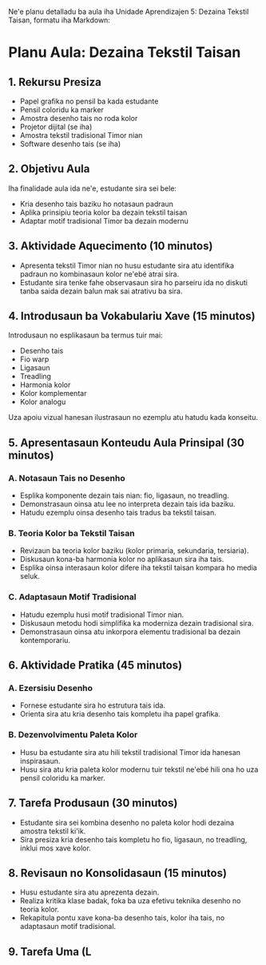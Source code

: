 Ne'e planu detalladu ba aula iha Unidade Aprendizajen 5: Dezaina Tekstil Taisan, formatu iha Markdown:

# Planu Aula: Dezaina Tekstil Taisan

## 1. Rekursu Presiza

- Papel grafika no pensil ba kada estudante
- Pensil coloridu ka marker
- Amostra desenho tais no roda kolor
- Projetor dijital (se iha)
- Amostra tekstil tradisional Timor nian
- Software desenho tais (se iha)

## 2. Objetivu Aula

Iha finalidade aula ida ne'e, estudante sira sei bele:
- Kria desenho tais baziku ho notasaun padraun
- Aplika prinsipiu teoria kolor ba dezain tekstil taisan
- Adaptar motif tradisional Timor ba dezain modernu

## 3. Aktividade Aquecimento (10 minutos)

- Apresenta tekstil Timor nian no husu estudante sira atu identifika padraun no kombinasaun kolor ne'ebé atrai sira.
- Estudante sira tenke fahe observasaun sira ho parseiru ida no diskuti tanba saida dezain balun mak sai atrativu ba sira.

## 4. Introdusaun ba Vokabulariu Xave (15 minutos)

Introdusaun no esplikasaun ba termus tuir mai:
- Desenho tais
- Fio warp
- Ligasaun
- Treadling
- Harmonia kolor
- Kolor komplementar
- Kolor analogu

Uza apoiu vizual hanesan ilustrasaun no ezemplu atu hatudu kada konseitu.

## 5. Apresentasaun Konteudu Aula Prinsipal (30 minutos)

### A. Notasaun Tais no Desenho
- Esplika komponente dezain tais nian: fio, ligasaun, no treadling.
- Demonstrasaun oinsa atu lee no interpreta dezain tais ida baziku.
- Hatudu ezemplu oinsa desenho tais tradus ba tekstil taisan.

### B. Teoria Kolor ba Tekstil Taisan
- Revizaun ba teoria kolor baziku (kolor primaria, sekundaria, tersiaria).
- Diskusaun kona-ba harmonia kolor no aplikasaun sira iha tais.
- Esplika oinsa interasaun kolor difere iha tekstil taisan kompara ho media seluk.

### C. Adaptasaun Motif Tradisional
- Hatudu ezemplu husi motif tradisional Timor nian.
- Diskusaun metodu hodi simplifika ka moderniza dezain tradisional sira.
- Demonstrasaun oinsa atu inkorpora elementu tradisional ba dezain kontemporariu.

## 6. Aktividade Pratika (45 minutos)

### A. Ezersisiu Desenho
- Fornese estudante sira ho estrutura tais ida.
- Orienta sira atu kria desenho tais kompletu iha papel grafika.

### B. Dezenvolvimentu Paleta Kolor
- Husu ba estudante sira atu hili tekstil tradisional Timor ida hanesan inspirasaun.
- Husu sira atu kria paleta kolor modernu tuir tekstil ne'ebé hili ona ho uza pensil coloridu ka marker.

## 7. Tarefa Produsaun (30 minutos)

- Estudante sira sei kombina desenho no paleta kolor hodi dezaina amostra tekstil ki'ik.
- Sira presiza kria desenho tais kompletu ho fio, ligasaun, no treadling, inklui mos xave kolor.

## 8. Revisaun no Konsolidasaun (15 minutos)

- Husu estudante sira atu aprezenta dezain.
- Realiza kritika klase badak, foka ba uza efetivu teknika desenho no teoria kolor.
- Rekapitula pontu xave kona-ba desenho tais, kolor iha tais, no adaptasaun motif tradisional.

## 9. Tarefa Uma (L